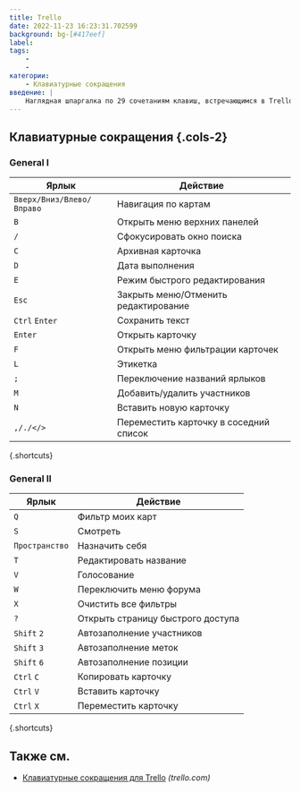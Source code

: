```yaml
---
title: Trello
date: 2022-11-23 16:23:31.702599
background: bg-[#417eef]
label:
tags:
    -
    -
категории:
    - Клавиатурные сокращения
введение: |
    Наглядная шпаргалка по 29 сочетаниям клавиш, встречающимся в Trello
---
```




Клавиатурные сокращения {.cols-2}
------------------



### General I

Ярлык | Действие
---|---
`Вверх/Вниз/Влево/Вправо` | Навигация по картам
`B` | Открыть меню верхних панелей
`/` | Сфокусировать окно поиска
`C` | Архивная карточка
`D` | Дата выполнения
`E` | Режим быстрого редактирования
`Esc` | Закрыть меню/Отменить редактирование
`Ctrl` `Enter` | Сохранить текст
`Enter` | Открыть карточку
`F` | Открыть меню фильтрации карточек
`L` | Этикетка
`;` | Переключение названий ярлыков
`M` | Добавить/удалить участников
`N` | Вставить новую карточку
`,/./</>` | Переместить карточку в соседний список
{.shortcuts}



### General II

Ярлык | Действие
---|---
`Q` | Фильтр моих карт
`S` | Смотреть
`Пространство` | Назначить себя
`T` | Редактировать название
`V` | Голосование
`W` | Переключить меню форума
`X` | Очистить все фильтры
`?` | Открыть страницу быстрого доступа
`Shift` `2` | Автозаполнение участников
`Shift` `3` | Автозаполнение меток
`Shift` `6` | Автозаполнение позиции
`Ctrl` `C` | Копировать карточку
`Ctrl` `V` | Вставить карточку
`Ctrl` `X` | Переместить карточку
{.shortcuts}




Также см.
--------
- [Клавиатурные сокращения для Trello](https://trello.com/shortcuts) _(trello.com)_
